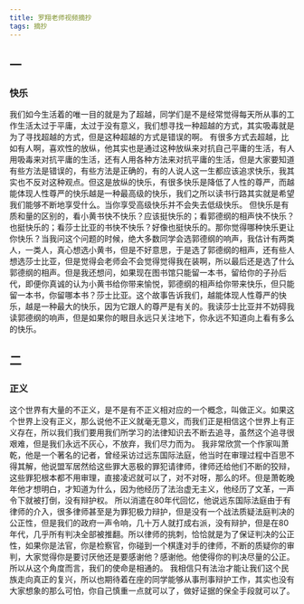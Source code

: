```yaml
---
title: 罗翔老师视频摘抄
tags: 摘抄
---
```




## 一

###  快乐
   我们如今生活着的唯一目的就是为了超越，同学们是不是经常觉得每天所从事的工作生活太过于平庸，太过于没有意义，我们想寻找一种超越的方式，其实吸毒就是为了寻找超越的方式，但是这种超越的方式是错误的啊。
   有很多方式去超越，比如有人啊，喜欢性的放纵，他其实也是通过这种放纵来对抗自己平庸的生活，有人用吸毒来对抗平庸的生活，还有人用各种方法来对抗平庸的生活，但是大家要知道有些方法是错误的，有些方法是正确的，有的人说人这一生都应该追求快乐，我其实也不反对这种观点。但这是放纵的快乐，有很多快乐是降低了人性的尊严，而越能体现人性尊严的快乐越是一种最高级的快乐，我们之所以读书行路其实就是希望我们能够不断地享受什么。当你享受高级快乐并不会失去低级快乐。
  但快乐是有质和量的区别的，看小黄书快不快乐？应该挺快乐的；看郭德纲的相声快不快乐？也挺快乐的；看莎士比亚的书快不快乐？好像也挺快乐的。那你觉得哪种快乐更让你快乐？当我问这个问题的时候，绝大多数同学会选郭德纲的响声，我估计有两类人，一类人，真心想选小黄书，但是不好意思，于是选了郭德纲的相声，还有些人想选莎士比亚，但是觉得会老师会不会觉得觉得我在装啊，所以最后还是选了什么郭德纲的相声。但是我还想问，如果现在图书馆只能留一本书，留给你的子孙后代，即便你真诚的认为小黄书给你带来愉悦，郭德纲的相声给你带来快乐，但只能留一本书，你留哪本书？莎士比亚。这个故事告诉我们，越能体现人性尊严的快乐，越是一种最大的快乐，因为它跟人的尊严是有关的。我读莎士比亚并不妨碍我读郭德纲的响声，但是如果你的眼目永远只关注地下，你永远不知道向上看有多么的快乐。  




## 二

### 正义
   这个世界有大量的不正义，是不是有不正义相对应的一个概念，叫做正义。如果这个世界上没有正义，那么说他不正义就毫无意义，而我们正是相信这个世界上有正义存在，所以我们我们要用我们所学习的法律知识去不断去追寻，虽然这个追寻很艰难，但是我们永远不灰心，不放弃，我们尽力而为。
 我非常欣赏一个作家叫萧乾，他是一个著名的记者，曾经采访过远东国际法庭，他当时在审理过程中百思不得其解，他说盟军居然给这些罪大恶极的罪犯请律师，律师还给他们不断的狡辩，这些罪犯根本都不用审理，直接凌迟就可以了，对不对呀，那么的坏。但是萧乾晚年他才想明白，才知道为什么，因为他经历了法治虚无主义，他经历了文革，一声令下就被打倒，没有辩护权。
  所以消遣在80年代回忆，他说远东国际法庭由于有律师的介入，很多律师甚至是为罪犯极力辩护，但是没有一个战法质疑法庭判决的公正性，但是我们的政府一声令响，几十万人就打成右派，没有辩护，但是在80年代，几乎所有判决全部被推翻。所以律师的挑刺，恰恰就是为了保证判决的公正性，如果你是法官，你是检察官，你碰到一个棋逢对手的律师，不断的质疑你的审判，大家觉得你是要讨厌他还是要感谢他？感谢他。他使得你的判决尽量的公正。所以从这个角度而言，我们的使命是相通的。
  我相信只有法治才能让我们这个民族走向真正的复兴，所以也期待着在座的同学能够从事刑事辩护工作，其实也没有大家想象的那么可怕，你自己慎重一点就可以了，做好证据的保全手段就可以了。

